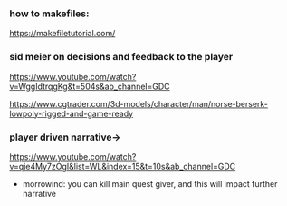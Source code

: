 

### how to makefiles:
https://makefiletutorial.com/


### sid meier on decisions and feedback to the player
https://www.youtube.com/watch?v=WggIdtrqgKg&t=504s&ab_channel=GDC


https://www.cgtrader.com/3d-models/character/man/norse-berserk-lowpoly-rigged-and-game-ready


### player driven narrative->
https://www.youtube.com/watch?v=qie4My7zOgI&list=WL&index=15&t=10s&ab_channel=GDC

- morrowind: you can kill main quest giver, and this will impact further narrative

